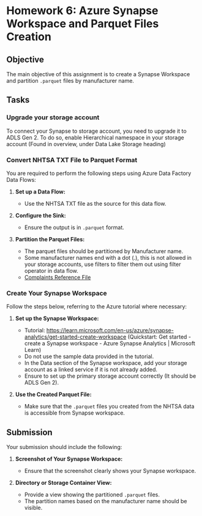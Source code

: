 # Homework 6: Azure Synapse Workspace and Parquet Files Creation

## Objective

The main objective of this assignment is to create a Synapse Workspace and partition `.parquet` files by manufacturer name.

## Tasks

### Upgrade your storage account

To connect your Synapse to storage account, you need to upgrade it to ADLS Gen 2. To do so, enable Hierarchical namespace in your storage account (Found in overview, under Data Lake Storage heading)

### Convert NHTSA TXT File to Parquet Format

You are required to perform the following steps using Azure Data Factory Data Flows:

1. **Set up a Data Flow:**
   - Use the NHTSA TXT file as the source for this data flow.

2. **Configure the Sink:**
   - Ensure the output is in `.parquet` format.

3. **Partition the Parquet Files:**
   - The parquet files should be partitioned by Manufacturer name.
   - Some manufacturer names end with a dot (.), this is not allowed in your storage accounts, use filters to filter them out using filter operator in data flow.
   - [Complaints Reference File](https://static.nhtsa.gov/odi/ffdd/cmpl/Import_Instructions_Excel_All.pdf)

### Create Your Synapse Workspace

Follow the steps below, referring to the Azure tutorial where necessary:

1. **Set up the Synapse Workspace:**
   - Tutorial: https://learn.microsoft.com/en-us/azure/synapse-analytics/get-started-create-workspace (Quickstart: Get started - create a Synapse workspace - Azure Synapse Analytics | Microsoft Learn)
   - Do not use the sample data provided in the tutorial.
   - In the Data section of the Synapse workspace, add your storage account as a linked service if it is not already added.
   - Ensure to set up the primary storage account correctly (It should be ADLS Gen 2).

2. **Use the Created Parquet File:**
   - Make sure that the `.parquet` files you created from the NHTSA data is accessible from Synapse workspace.

## Submission

Your submission should include the following:

1. **Screenshot of Your Synapse Workspace:**
   - Ensure that the screenshot clearly shows your Synapse workspace.

2. **Directory or Storage Container View:**
   - Provide a view showing the partitioned `.parquet` files.
   - The partition names based on the manufacturer name should be visible.

